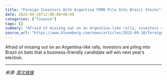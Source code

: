 ```yaml
---
title: "Foreign Investors With Argentina FOMO Pile Into Brazil Stocks"
date: 2025-09-16T12:00:00+08:00
categories: ["finance"]
tags: []
summary: "Afraid of missing out on an Argentina-like rally, investors are piling into Brazil on bets that a business-friendly candidate will win next year’s election."
source_url: "https://www.bloomberg.com/news/articles/2025-09-16/foreign-investors-with-argentina-fomo-pile-into-brazil-stocks"
---
```


Afraid of missing out on an Argentina-like rally, investors are piling into Brazil on bets that a business-friendly candidate will win next year’s election.

---

*来源: [原文链接](https://www.bloomberg.com/news/articles/2025-09-16/foreign-investors-with-argentina-fomo-pile-into-brazil-stocks)*
